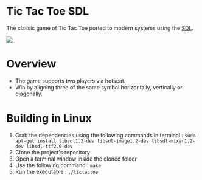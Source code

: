 # Tic Tac Toe SDL
The classic game of Tic Tac Toe ported to modern systems using the [SDL](https://www.libsdl.org/index.php).

<img src="https://media.giphy.com/media/MBI5KshGeu79U5QqSC/giphy.gif">

# Overview

* The game supports two players via hotseat. 
* Win by aligning three of the same symbol horizontally, vertically or diagonally.

# Building in Linux

1) Grab the dependencies using the following commands in terminal : 
`sudo apt-get install libsdl1.2-dev libsdl-image1.2-dev libsdl-mixer1.2-dev libsdl-ttf2.0-dev`
2) Clone the project's repository 
3) Open a terminal window inside the cloned folder
4) Use the following command : `make`
5) Run the executable : `./tictactoe`


